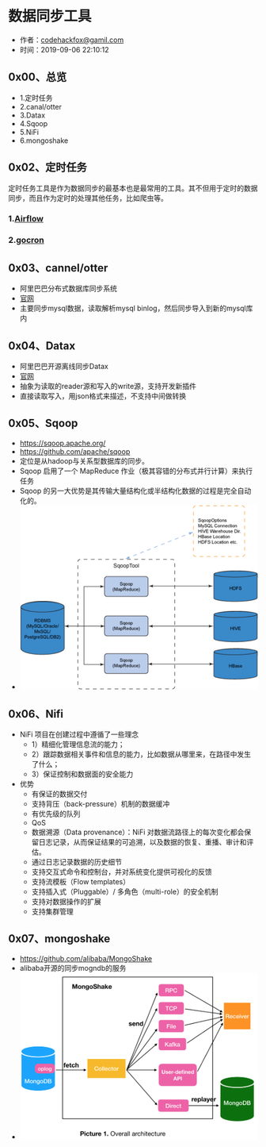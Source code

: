 # 数据同步工具

- 作者：codehackfox@gamil.com
- 时间：2019-09-06 22:10:12

## 0x00、总览

* 1.定时任务
* 2.canal/otter
* 3.Datax
* 4.Sqoop
* 5.NiFi
* 6.mongoshake


## 0x02、定时任务

定时任务工具是作为数据同步的最基本也是最常用的工具。其不但用于定时的数据同步，而且作为定时的处理其他任务，比如爬虫等。

### 1.[Airflow](https://airflow.apache.org/)

### 2.[gocron](https://github.com/ouqiang/gocron)


## 0x03、cannel/otter

* 阿里巴巴分布式数据库同步系统
* [官网](https://github.com/alibaba/otter)
* 主要同步mysql数据，读取解析mysql binlog，然后同步导入到新的mysql库内

## 0x04、Datax

* 阿里巴巴开源离线同步Datax
* [官网](https://github.com/alibaba/DataX)
* 抽象为读取的reader源和写入的write源，支持开发新插件
* 直接读取写入，用json格式来描述，不支持中间做转换

## 0x05、Sqoop

* <https://sqoop.apache.org/>
* <https://github.com/apache/sqoop>
* 定位是从hadoop与关系型数据库的同步。
* Sqoop 启用了一个 MapReduce 作业（极其容错的分布式并行计算）来执行任务
* Sqoop 的另一大优势是其传输大量结构化或半结构化数据的过程是完全自动化的。
* ![架构图](assets/img/09-06-sqool.png)

## 0x06、Nifi

* NiFi 项目在创建过程中遵循了一些理念
    * 1）精细化管理信息流的能力；
    * 2）跟踪数据相关事件和信息的能力，比如数据从哪里来，在路径中发生了什么；
    * 3）保证控制和数据面的安全能力
* 优势
    * 有保证的数据交付
    * 支持背压（back-pressure）机制的数据缓冲
    * 有优先级的队列
    * QoS
    * 数据溯源（Data provenance）：NiFi 对数据流路径上的每次变化都会保留日志记录，从而保证结果的可追溯，以及数据的恢复、重播、审计和评估。
    * 通过日志记录数据的历史细节
    * 支持交互式命令和控制台，并对系统变化提供可视化的反馈
    * 支持流模板（Flow templates）
    * 支持插入式（Pluggable）/ 多角色（multi-role）的安全机制
    * 支持对数据操作的扩展
    * 支持集群管理

## 0x07、mongoshake

* <https://github.com/alibaba/MongoShake>
* alibaba开源的同步mogndb的服务
* ![架构图](assets/img/09-06-mongoshake.png)